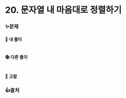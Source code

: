 # 20. 문자열 내 마음대로 정렬하기

### ✨문제

> 
>
> #### 

#### 🎈 내 풀이

```python

```



#### **📚 다른 풀이** 

```python

```



#### 🧨 고찰



### 👍출처

